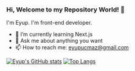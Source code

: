 ### Hi, Welcome to my Repository World! 👋

I'm Eyup. I'm front-end developer.

- 🌱 I’m currently learning Next.js
- 💬 Ask me about anything you want
- 📫 How to reach me: [eyupucmaz@gmail.com](mailto://eyupucmaz@gmail.com)

[![Eyup's GitHub stats](https://github-readme-stats.vercel.app/api?username=eyupucmaz)](https://github.com/anuraghazra/github-readme-stats)
[![Top Langs](https://github-readme-stats.vercel.app/api/top-langs/?username=eyupucmaz&layout=compact)](https://github.com/anuraghazra/github-readme-stats)

